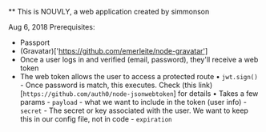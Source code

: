 ** This is NOUVLY, a web application created by simmonson

Aug 6, 2018
Prerequisites:
- Passport
- (Gravatar)['https://github.com/emerleite/node-gravatar']
- Once a user logs in and verified (email, password), they'll receive a web token
- The web token allows the user to access a protected route 
    • `jwt.sign()` - Once password is match, this executes. Check (this link)[`https://github.com/auth0/node-jsonwebtoken`] for details
    • Takes a few params
        - `payload` - what we want to include in the token (user info)
        - `secret` - The secret or key associated with the user. We want to keep this in our config file, not in code
        - `expiration`
